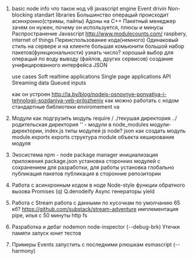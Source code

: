 1. basic node info
    что такое нод
        v8 javascript engine
        Event drivin
        Non-blocking standart libraries
        Большинство операцый происходит асинхронно(стримы, пайпы)
        Адоны на С++
        Пакетный менеджер
    зачем он нужен, почему он используется, плюсы и минусы
        Распространение Javascript
        http://www.modulecounts.com/
        raspbery, internet of things
        Переиспользование кода(немного)
        Одинаковый стиль на сервере и на клиенте
        большая комьюнити
        большой набор пакетов(функциональности) узнать число?
        хорошый выбор для операцый по воду выводу (файлов, других сервисов)
        создание унифицированного интерфейса JSON

    use cases
        Soft realtime applications
        Single page applications
        API
        Streaming data
        Queued inputs

    как он устроен
        http://la.by/blog/nodejs-osnovnye-ponyatiya-i-tehnologii-sozdaniya-veb-prilozheniy
    как можно работать с нодом
    стандартные библиотеки
    enviromement va

2. Модули
    как подгрузить модуль
        require
        /
        ./текушая директория
        ../ родительская директория
        '' - модули в node_modules
        модули-директории, index.js
    типы модулей
        js
        node?
        json
    как создать модуль
        module.exports
        exports
    структура module объекта
    кeширование модуля


3. Экосистема
    npm - node package manager
    инициализация приложения
    package.json
    установка сторонних модулей
        с сохранением для разработки, для работы
        установка глобально
    публикация пакетов
    публикация в сторонние репозитории

4. Работа с асинхронным кодом в ноде
    Node-style функции обратного вызова
    Promises (q) Q.denodeify
    Async
    генераторы yield


5. Работа с Stream
    работа с данными по кусочкам
    по умолчанию 65 кб?
    https://github.com/substack/stream-adventure
    имплементация pipe, илья с 50 минуты
    http
    fs


6. Разработка и дебаг
    nodemon
    node-inspector (--debug-brk)
    Утечки памяти
    запуск юнит тестов

7. Примеры
    Events
    запустить с последними рлюшкам esmascript (--harmony)